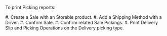 To print Picking reports:

#. Create a Sale with an Storable product.
#. Add a Shipping Method with a Driver.
#. Confirm Sale.
#. Confirm related Sale Pickings.
#. Print Delivery Slip and Picking Operations on the Delivery picking type.
